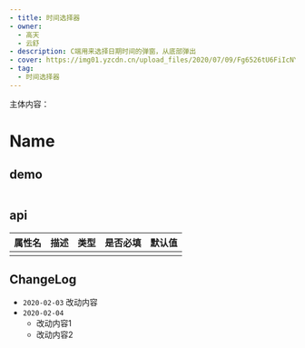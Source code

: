 ```yaml
---
- title: 时间选择器
- owner:
  - 高天
  - 云舒
- description: C端用来选择日期时间的弹窗，从底部弹出
- cover: https://img01.yzcdn.cn/upload_files/2020/07/09/Fg6526tU6FiIcNYA-LxOvy8e3W0F.png
- tag:
  - 时间选择器
---
```

主体内容：
# Name
## demo
```jsx
```
## api
| 属性名  | 描述                 | 类型                                                  | 是否必填 | 默认值               |
| ------ | ------------------- | ---------------------------------------------------- | ------- | ------------------- |
|        |                     |                                                      |         |                     |

## ChangeLog
- `2020-02-03` 改动内容
- `2020-02-04`
  - 改动内容1
  - 改动内容2
